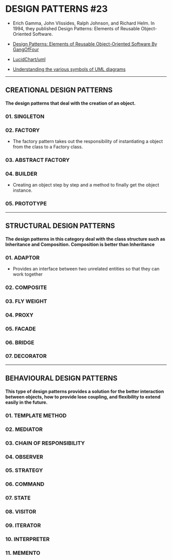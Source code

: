 # DESIGN PATTERNS #23
- Erich Gamma, John Vlissides, Ralph Johnson, and Richard Helm. In 1994, they published Design Patterns: Elements of Reusable Object-Oriented Software.

- [Design Patterns: Elements of Reusable Object-Oriented Software By GangOfFour](https://www.amazon.com/gp/product/0201633612/ref=as_li_tl?ie=UTF8&camp=1789&creative=390957&creativeASIN=0201633612&linkCode=as2&tag=triatcraft-20&linkId=XRGUDJCGWC6AJNZM)
- [LucidChart/uml](https://lucid.app/lucidchart/47952aff-1811-40d0-9675-56fcb993ae7d/edit?from_internal=true)
- [Understanding the various symbols of UML diagrams](https://heartin.tech/en/blog-entry/important-uml-diagrams-required-work-object-oriented-design-patterns)

----

## CREATIONAL DESIGN PATTERNS

#### The design patterns that deal with the creation of an object.

### 01. SINGLETON

### 02. FACTORY

- The factory pattern takes out the responsibility of instantiating a object from the class to a Factory class.

### 03. ABSTRACT FACTORY

### 04. BUILDER

- Creating an object step by step and a method to finally get the object instance.

### 05. PROTOTYPE

-----

## STRUCTURAL DESIGN PATTERNS

#### The design patterns in this category deal with the class structure such as Inheritance and Composition. Composition is better than Inheritance

### 01. ADAPTOR

- Provides an interface between two unrelated entities so that they can work together

### 02. COMPOSITE

### 03. FLY WEIGHT

### 04. PROXY

### 05. FACADE

### 06. BRIDGE

### 07. DECORATOR

-----

## BEHAVIOURAL DESIGN PATTERNS

#### This type of design patterns provides a solution for the better interaction between objects, how to provide lose coupling, and flexibility to extend easily in the future.

### 01. TEMPLATE METHOD

### 02. MEDIATOR

### 03. CHAIN OF RESPONSIBILITY

### 04. OBSERVER

### 05. STRATEGY

### 06. COMMAND

### 07. STATE

### 08. VISITOR

### 09. ITERATOR

### 10. INTERPRETER

### 11. MEMENTO